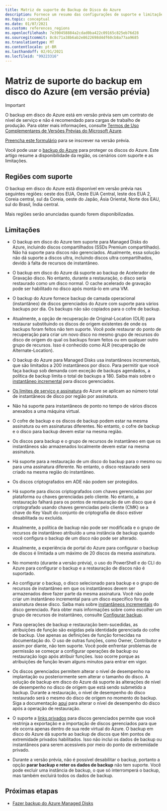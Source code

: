 ```yaml
---
title: Matriz de suporte de Backup de Disco do Azure
description: Fornece um resumo das configurações de suporte e limitações do backup em disco do Azure.
ms.topic: conceptual
ms.date: 01/07/2021
ms.custom: references_regions
ms.openlocfilehash: 7e390458884a2cdad0ba422c09165c825eb76d28
ms.sourcegitcommit: 8c8c71a38b6ab2e8622698d4df60cb8a77aa9685
ms.translationtype: MT
ms.contentlocale: pt-BR
ms.lasthandoff: 02/01/2021
ms.locfileid: "99223316"
---
```

# <a name="azure-disk-backup-support-matrix-in-preview"></a>Matriz de suporte do backup em disco do Azure (em versão prévia)

>[!IMPORTANT]
>O backup em disco do Azure está em versão prévia sem um contrato de nível de serviço e não é recomendado para cargas de trabalho de produção. Para obter mais informações, consulte [Termos de Uso Complementares de Versões Prévias do Microsoft Azure](https://azure.microsoft.com/support/legal/preview-supplemental-terms/).
>
>[Preencha este formulário](https://forms.office.com/Pages/ResponsePage.aspx?id=v4j5cvGGr0GRqy180BHbR1vE8L51DIpDmziRt_893LVUNFlEWFJBN09PTDhEMjVHS05UWFkxUlUzUS4u) para se inscrever na versão prévia.

Você pode usar o [backup do Azure](./backup-overview.md) para proteger os discos do Azure. Este artigo resume a disponibilidade da região, os cenários com suporte e as limitações.

## <a name="supported-regions"></a>Regiões com suporte

O backup em disco do Azure está disponível em versão prévia nas seguintes regiões: oeste dos EUA, Oeste EUA Central, leste dos EUA 2, Coreia central, sul da Coreia, oeste do Japão, Ásia Oriental, Norte dos EAU, sul do Brasil, Índia central. 

Mais regiões serão anunciadas quando forem disponibilizadas.

## <a name="limitations"></a>Limitações

- O backup em disco do Azure tem suporte para Managed Disks do Azure, incluindo discos compartilhados (SSDs Premium compartilhado). Não há suporte para discos não gerenciados. Atualmente, essa solução não dá suporte a discos ultra, incluindo discos ultra compartilhados, devido à falta de recursos de instantâneo.

- O backup em disco do Azure dá suporte ao backup de Acelerador de Gravação disco. No entanto, durante a restauração, o disco seria restaurado como um disco normal. O cache acelerado de gravação pode ser habilitado no disco após montá-lo em uma VM.

- O backup do Azure fornece backup de camada operacional (instantâneo) de discos gerenciados do Azure com suporte para vários backups por dia. Os backups não são copiados para o cofre de backup.

- Atualmente, a opção de recuperação de Original-Location (OLR) para restaurar substituindo os discos de origem existentes de onde os backups foram feitos não tem suporte. Você pode restaurar do ponto de recuperação para criar um novo disco no mesmo grupo de recursos do disco de origem do qual os backups foram feitos ou em qualquer outro grupo de recursos. Isso é conhecido como ALR (recuperação de Alternate-Location).

- O backup do Azure para Managed Disks usa instantâneos incrementais, que são limitados a 200 instantâneos por disco. Para permitir que você faça backup sob demanda com exceção de backups agendados, a política de backup limita o total de backups a 180. Saiba mais sobre o [instantâneo incremental](../virtual-machines/disks-incremental-snapshots.md#restrictions) para discos gerenciados.

- [Os limites de serviço e assinatura](../azure-resource-manager/management/azure-subscription-service-limits.md#virtual-machine-disk-limits) do Azure se aplicam ao número total de instantâneos de disco por região por assinatura.

- Não há suporte para instantâneos de ponto no tempo de vários discos anexados a uma máquina virtual.

- O cofre de backup e os discos de backup podem estar na mesma assinatura ou em assinaturas diferentes. No entanto, o cofre de backup e o disco para backup devem estar na mesma região.

- Os discos para backup e o grupo de recursos de instantâneo em que os instantâneos são armazenados localmente devem estar na mesma assinatura.

- Há suporte para a restauração de um disco do backup para o mesmo ou para uma assinatura diferente. No entanto, o disco restaurado será criado na mesma região do instantâneo.

- Os discos criptografados em ADE não podem ser protegidos.

- Há suporte para discos criptografados com chaves gerenciadas por plataforma ou chaves gerenciadas pelo cliente. No entanto, a restauração falhará para os pontos de restauração de um disco que é criptografado usando chaves gerenciadas pelo cliente (CMK) se a chave do Key Vault do conjunto de criptografia de disco estiver desabilitada ou excluída.

- Atualmente, a política de backup não pode ser modificada e o grupo de recursos de instantâneo atribuído a uma instância de backup quando você configura o backup de um disco não pode ser alterado.

- Atualmente, a experiência de portal do Azure para configurar o backup de discos é limitada a um máximo de 20 discos da mesma assinatura.

- No momento (durante a versão prévia), o uso do PowerShell e do CLI do Azure para configurar o backup e a restauração de discos não é suportado.

- Ao configurar o backup, o disco selecionado para backup e o grupo de recursos de instantâneo em que os instantâneos devem ser armazenados deve fazer parte da mesma assinatura. Você não pode criar um instantâneo incremental para um disco específico fora da assinatura desse disco. Saiba mais sobre [instantâneos incrementais](../virtual-machines/windows/disks-incremental-snapshots-portal.md#restrictions) do disco gerenciado. Para obter mais informações sobre como escolher um grupo de recursos de instantâneo, consulte  [Configurar backup](backup-managed-disks.md#configure-backup).

- Para operações de backup e restauração bem-sucedidas, as atribuições de função são exigidas pela identidade gerenciada do cofre de backup. Use apenas as definições de função fornecidas na documentação do. O uso de outras funções, como Owner, Contributor e assim por diante, não tem suporte. Você pode enfrentar problemas de permissão se começar a configurar operações de backup ou restauração logo após atribuir funções. Isso ocorre porque as atribuições de função levam alguns minutos para entrar em vigor.

- Os discos gerenciados permitem alterar o nível de desempenho na implantação ou posteriormente sem alterar o tamanho do disco. A solução de backup em disco do Azure dá suporte às alterações de nível de desempenho no disco de origem que está sendo submetido a backup. Durante a restauração, o nível de desempenho do disco restaurado será o mesmo do disco de origem no momento do backup. Siga a documentação [aqui](../virtual-machines/disks-performance-tiers-portal.md) para alterar o nível de desempenho do disco após a operação de restauração.

- O suporte a [links privados](../virtual-machines/disks-enable-private-links-for-import-export-portal.md) para discos gerenciados permite que você restrinja a exportação e a importação de discos gerenciados para que ele ocorra apenas dentro de sua rede virtual do Azure. O backup em disco do Azure dá suporte ao backup de discos que têm pontos de extremidade privados habilitados. Isso não inclui os dados de backup ou instantâneos para serem acessíveis por meio do ponto de extremidade privado.

- Durante a versão prévia, não é possível desabilitar o backup, portanto a opção **parar backup e reter os dados de backup** não tem suporte. Você pode excluir uma instância de backup, o que só interromperá o backup, mas também excluirá todos os dados de backup.

## <a name="next-steps"></a>Próximas etapas

- [Fazer backup do Azure Managed Disks](backup-managed-disks.md)
